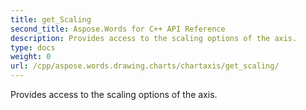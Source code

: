 ```yaml
---
title: get_Scaling
second_title: Aspose.Words for C++ API Reference
description: Provides access to the scaling options of the axis. 
type: docs
weight: 0
url: /cpp/aspose.words.drawing.charts/chartaxis/get_scaling/
---
```


Provides access to the scaling options of the axis. 

